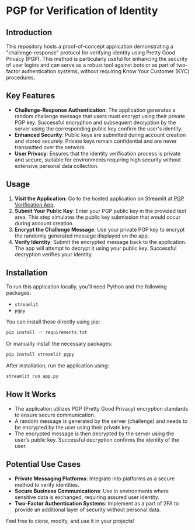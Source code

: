 # PGP for Verification of Identity

## Introduction
This repository hosts a proof-of-concept application demonstrating a "challenge-response" protocol for verifying identity using Pretty Good Privacy (PGP). This method is particularly useful for enhancing the security of user logins and can serve as a robust tool against bots or as part of two-factor authentication systems, without requiring Know Your Customer (KYC) procedures.

## Key Features
- **Challenge-Response Authentication**: The application generates a random challenge message that users must encrypt using their private PGP key. Successful encryption and subsequent decryption by the server using the corresponding public key confirm the user's identity.
- **Enhanced Security**: Public keys are submitted during account creation and stored securely. Private keys remain confidential and are never transmitted over the network.
- **User Privacy**: Ensures that the identity verification process is private and secure, suitable for environments requiring high security without extensive personal data collection.


## Usage
1. **Visit the Application**: Go to the hosted application on Streamlit at [PGP Verification App](https://sooox-pgp-verification.streamlit.app/).
2. **Submit Your Public Key**: Enter your PGP public key in the provided text area. This step simulates the public key submission that would occur during account creation.
3. **Encrypt the Challenge Message**: Use your private PGP key to encrypt the randomly generated message displayed on the app.
4. **Verify Identity**: Submit the encrypted message back to the application. The app will attempt to decrypt it using your public key. Successful decryption verifies your identity.

## Installation
To run this application locally, you'll need Python and the following packages:
- `streamlit`
- `pgpy`

You can install these directly using pip:

```bash
pip install -r requirements.txt
```

Or manually install the necessary packages:

```bash
pip install streamlit pgpy
```

After installation, run the application using:

```bash
streamlit run app.py
```

## How It Works
- The application utilizes PGP (Pretty Good Privacy) encryption standards to ensure secure communication.
- A random message is generated by the server (challenge) and needs to be encrypted by the user using their private key.
- The encrypted message is then decrypted by the server using the user's public key. Successful decryption confirms the identity of the user.

## Potential Use Cases
- **Private Messaging Platforms**: Integrate into platforms as a secure method to verify identities.
- **Secure Business Communications**: Use in environments where sensitive data is exchanged, requiring assured user identity.
- **Two-Factor Authentication Systems**: Implement as a part of 2FA to provide an additional layer of security without personal data.

Feel free to clone, modify, and use it in your projects!
